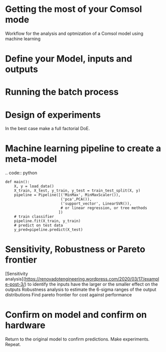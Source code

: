 # Getting the most of your Comsol mode
Workflow for the analysis and optmization of a Comsol model using machine learning

# Define your Model, inputs and outputs

# Running the batch process

# Design of experiments
In the best case make a full factorial DoE.

# Machine learning pipeline to create a meta-model
.. code:: python

    def main():
        X, y = load_data()
        X_train, X_test, y_train, y_test = train_test_split(X, y)
        pipeline = Pipeline([('MinMax', MinMaxScaler()),
                             ('pca',PCA()),
                             ('support_vector', LinearSVR()),
                             # or linear regression, or tree methods
                            ])
        # train classifier
        pipeline.fit(X_train, y_train)
        # predict on test data
        y_pred=pipeline.predict(X_test)

# Sensitivity, Robustness or Pareto frontier
[Sensitivity analysis[(https://renovadotengineering.wordpress.com/2020/03/17/example-post-3/) to identify the inputs have the larger or the smaller effect on the outputs
Robustness analysis to estimate the 6-sigma ranges of the output distributions 
Find pareto frontier for cost against performance

# Confirm on model and confirm on hardware
Return to the original model to confirm predictions. Make experiments. Repeat.

